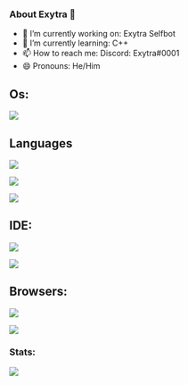 ### About Exytra 👋

- 🔭 I’m currently working on: Exytra Selfbot
- 🌱 I’m currently learning: C++
- 📫 How to reach me: Discord: Exytra#0001
- 😄 Pronouns: He/Him

## Os:
<p><img align="center" src=https://img.shields.io/badge/Windows-0078D6?style=for-the-badge&logo=windows&logoColor=white />

  
## Languages
<p><img align="center" src=https://img.shields.io/badge/Python-FFD43B?style=for-the-badge&logo=python&logoColor=darkgreen />  
<p><img align="center" src=https://img.shields.io/badge/Java-ED8B00?style=for-the-badge&logo=java&logoColor=white-FFD43B?style=for-the-badge&logo=python&logoColor=darkgreen />
<p><img align="center" src=https://img.shields.io/badge/Lua-2C2D72?style=for-the-badge&logo=lua&logoColor=white-FFD43B?style=for-the-badge&logo=python&logoColor=darkgreen />


  
## IDE:
<p><img align="center" src=https://img.shields.io/badge/Visual_Studio_Code-0078D4?style=for-the-badge&logo=visual%20studio%20code&logoColor=white />
<p><img align="center" src=https://img.shields.io/badge/IntelliJIDEA-000000.svg?style=for-the-badge&logo=intellij-idea&logoColor=white />

  
## Browsers:
<p><img align="center" src=https://img.shields.io/badge/Brave-FF1B2D?style=for-the-badge&logo=Brave&logoColor=white />
<p><img align="center" src=https://img.shields.io/badge/Google_chrome-4285F4?style=for-the-badge&logo=Google-chrome&logoColor=white />
  
 
### Stats:
<p><img align="center" src=https://github-readme-stats.vercel.app/api?username=Exytra&theme=tokyonight&show_icons=true />
